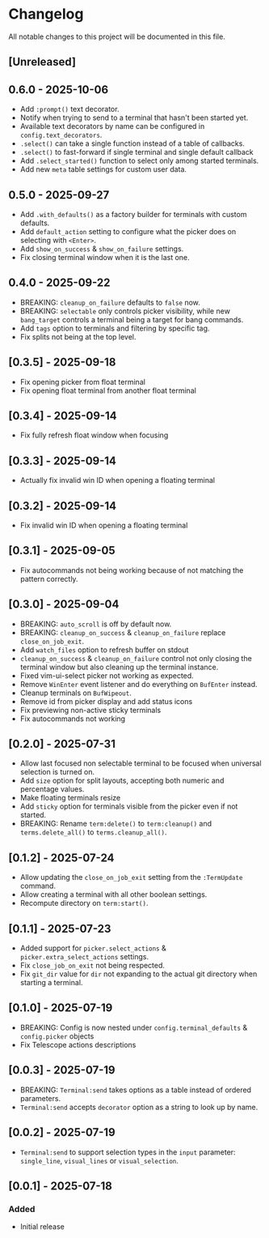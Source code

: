 # Changelog

All notable changes to this project will be documented in this file.

## [Unreleased]

## 0.6.0 - 2025-10-06

- Add `:prompt()` text decorator.
- Notify when trying to send to a terminal that hasn't been started yet.
- Available text decorators by name can be configured in `config.text_decorators`.
- `.select()` can take a single function instead of a table of callbacks.
- `.select()` to fast-forward if single terminal and single default callback
- Add `.select_started()` function to select only among started terminals.
- Add new `meta` table settings for custom user data.

## 0.5.0 - 2025-09-27

- Add `.with_defaults()` as a factory builder for terminals with custom defaults.
- Add `default_action` setting to configure what the picker does on selecting with `<Enter>`.
- Add `show_on_success` & `show_on_failure` settings.
- Fix closing terminal window when it is the last one.

## 0.4.0 - 2025-09-22

- BREAKING: `cleanup_on_failure` defaults to `false` now.
- BREAKING: `selectable` only controls picker visibility, while new `bang_target` controls a terminal being a target for bang commands.
- Add `tags` option to terminals and filtering by specific tag.
- Fix splits not being at the top level.

## [0.3.5] - 2025-09-18

- Fix opening picker from float terminal
- Fix opening float terminal from another float terminal

## [0.3.4] - 2025-09-14

- Fix fully refresh float window when focusing

## [0.3.3] - 2025-09-14

- Actually fix invalid win ID when opening a floating terminal

## [0.3.2] - 2025-09-14

- Fix invalid win ID when opening a floating terminal

## [0.3.1] - 2025-09-05

- Fix autocommands not being working because of not matching the pattern correctly.

## [0.3.0] - 2025-09-04

- BREAKING: `auto_scroll` is off by default now.
- BREAKING: `cleanup_on_success` & `cleanup_on_failure` replace `close_on_job_exit`.
- Add `watch_files` option to refresh buffer on stdout
- `cleanup_on_success` & `cleanup_on_failure` control not only closing the terminal window but also cleaning up the terminal instance.
- Fixed vim-ui-select picker not working as expected.
- Remove `WinEnter` event listener and do everything on `BufEnter` instead.
- Cleanup terminals on `BufWipeout`.
- Remove id from picker display and add status icons
- Fix previewing non-active sticky terminals
- Fix autocommands not working

## [0.2.0] - 2025-07-31

- Allow last focused non selectable terminal to be focused when universal selection is turned on.
- Add `size` option for split layouts, accepting both numeric and percentage values.
- Make floating terminals resize
- Add `sticky` option for terminals visible from the picker even if not started.
- BREAKING: Rename `term:delete()` to `term:cleanup()` and `terms.delete_all()` to `terms.cleanup_all()`.

## [0.1.2] - 2025-07-24

- Allow updating the `close_on_job_exit` setting from the `:TermUpdate` command.
- Allow creating a terminal with all other boolean settings.
- Recompute directory on `term:start()`.

## [0.1.1] - 2025-07-23

- Added support for `picker.select_actions` & `picker.extra_select_actions` settings.
- Fix `close_job_on_exit` not being respected.
- Fix `git_dir` value for `dir` not expanding to the actual git directory when starting a terminal.

## [0.1.0] - 2025-07-19

- BREAKING: Config is now nested under `config.terminal_defaults` & `config.picker` objects
- Fix Telescope actions descriptions

## [0.0.3] - 2025-07-19

- BREAKING: `Terminal:send` takes options as a table instead of ordered parameters.
- `Terminal:send` accepts `decorator` option as a string to look up by name.

## [0.0.2] - 2025-07-19

- `Terminal:send` to support selection types in the `input` parameter: `single_line`, `visual_lines` or `visual_selection`.

## [0.0.1] - 2025-07-18

### Added
- Initial release
